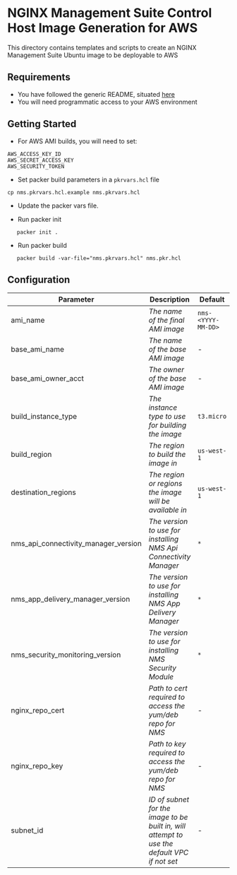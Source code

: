 # NGINX Management Suite Control Host Image Generation for AWS

This directory contains templates and scripts to create an NGINX Management Suite Ubuntu image to be deployable to AWS

## Requirements

- You have followed the generic README, situated [here](../../README.md)
- You will need programmatic access to your AWS environment

## Getting Started

- For AWS AMI builds, you will need to set:

```shell
AWS_ACCESS_KEY_ID
AWS_SECRET_ACCESS_KEY
AWS_SECURITY_TOKEN
```

- Set packer build parameters in a `pkrvars.hcl` file

```shell
cp nms.pkrvars.hcl.example nms.pkrvars.hcl
```

- Update the packer vars file.

- Run packer init

```shell
   packer init .
```

- Run packer build

```shell
   packer build -var-file="nms.pkrvars.hcl" nms.pkr.hcl
```

## Configuration

| Parameter                            | Description                                                                                 | Default                          | Required |
| ------------------------------------ | ------------------------------------------------------------------------------------------- | -------------------------------- | -------- |
| ami_name                             | _The name of the final AMI image_                                                           | `nms-<YYYY-MM-DD>`               | No       |
| base_ami_name                        | _The name of the base AMI image_                                                            | -                                | Yes      |
| base_ami_owner_acct                  | _The owner of the base AMI image_                                                           | -                                | Yes      |
| build_instance_type                  | _The instance type to use for building the image_                                           | `t3.micro`                       | No       |
| build_region                         | _The region to build the image in_                                                          | `us-west-1`                      | No       |
| destination_regions                  | _The region or regions the image will be available in_                                      | `us-west-1`                      | No       |
| nms_api_connectivity_manager_version | _The version to use for installing NMS Api Connectivity Manager_                            | `*`                              | No       |
| nms_app_delivery_manager_version     | _The version to use for installing NMS App Delivery Manager_                                | `*`                              | No       |
| nms_security_monitoring_version      | _The version to use for installing NMS Security Module_                                     | `*`                              | No       |
| nginx_repo_cert                      | _Path to cert required to access the yum/deb repo for NMS_                                  | -                                | Yes      |
| nginx_repo_key                       | _Path to key required to access the yum/deb repo for NMS_                                   | -                                | Yes      |
| subnet_id                            | _ID of subnet for the image to be built in, will attempt to use the default VPC if not set_ | -                                | No       |
